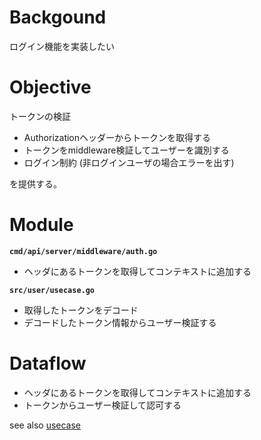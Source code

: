 # Backgound
ログイン機能を実装したい

# Objective
トークンの検証

- Authorizationヘッダーからトークンを取得する
- トークンをmiddleware検証してユーザーを識別する
- ログイン制約 (非ログインユーザの場合エラーを出す)

を提供する。

# Module

**`cmd/api/server/middleware/auth.go`**

- ヘッダにあるトークンを取得してコンテキストに追加する

**`src/user/usecase.go`**

- 取得したトークンをデコード
- デコードしたトークン情報からユーザー検証する

# Dataflow

- ヘッダにあるトークンを取得してコンテキストに追加する
- トークンからユーザー検証して認可する

see also [usecase](https://github.com/dev-sota/going-to-go-example/tree/main/cmd/api/middleware/auth.go)

